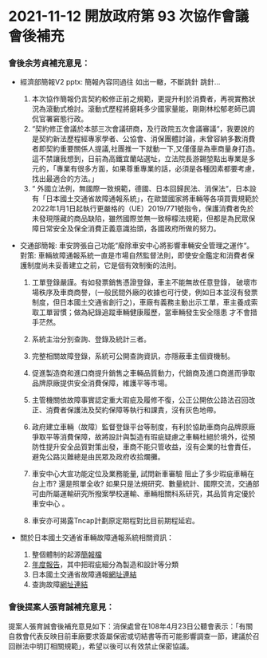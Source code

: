 # 2021-11-12 開放政府第 93 次協作會議 會後補充

### 會後余芳貞補充意見：

- 經濟部簡報V2 pptx: 簡報內容同過往 如出一轍，不斷跳針 跳針…

    1. 本次協作簡報仍言契約較修正前之規範，更提升利於消費者，再視實務狀況為滾動式檢討。滾動式歷程將磨耗多少國家量能，剛剛林松郁老師已調侃官署窘態行政。
    2. “契約修正會議於本部三次會議研商，及行政院五次會議審議“，我要說的是契約新法歷程經專家學者、公協會、消保團體討論，未曾容納多數消費者即契約重要關係人提議,社團推一下就動一下,又僅僅是為車商量身打造。這不禁讓我想到，日前為高鐵宜蘭站選址，立法院長游錫堃點出專業是多元的，「專業有很多方面，如果尊重專業的話，必須是各種因素都要考慮，找出最適合的方法。」
    3. “ 外國立法例，無國際一致規範，德國、日本回歸民法、消保法“，日本設有「日本國土交通省故障通報系統」，在歐盟國家將車輛等各項買賣規範於2022年1月1日起執行更嚴格的（UE）2019/771號指令，保護消費者免於未發現隱藏的商品缺陷，雖然國際並無一致檸檬法規範，但都是為民眾保障日常安全及保全消費正義意識抬頭，各國政府所做的努力。


- 交通部簡報: 車安誇張自己功能“廢除車安中心將影響車輛安全管理之運作“。 對策: 車輛故障通報系統一直是市場自然監督法則，即使安全鑑定和消費者保護制度尚未妥善建立之前，它是個有效制衡的法則。

    1. 工單登錄嚴謹。有如發票銷售憑證登錄，車主不能無故任意登錄， 破壞市場秩序及車商商譽，(一般民間外廠的收據也可行使，例如日本並沒有發票制度，但日本國土交通省創行之)，車廠有義務主動出示工單，車主養成索取工單習慣；做為紀錄追蹤車輛健康履歷，當車輛發生安全隱患 才不會措手茫然。
    2. 系統主治分別查詢、登錄及統計三者。
    3. 完整相關故障登錄，系統可公開查詢資訊，亦隱蔽車主個資機制。
    4. 促進製造商和進口商提升銷售之車輛品質動力，代銷商及進口商進而爭取品牌原廠提供安全消費保障，維護平等市場。
    5. 主管機關依故障事實認定重大瑕疵及履修不復，公正公開依公路法召回改正、消費者保護法及契約保障等執行和課責，沒有灰色地帶。
    6. 政府建立車輛（故障）監督登錄平台等制度，有利於協助車商向品牌原廠爭取平等消費保障，故將設計與製造有瑕疵疑慮之車輛杜絕於境外，從預防性提升安全品質對策出發，車商不能只管收益，沒有企業的社會責任，避免公路災難總是由民眾及政府收拾爛攤。


    1. 車安中心大宣功能定位及業務能量, 試問新車審驗 阻止了多少瑕疵車輛在台上市? 還是照單全收? 如果只是法規研究、數量統計、國際交流，交通部可由所屬運輸研究所撥案學校運輸、車輛相關科系研究，其品質肯定優於車安中心 。
    2. 車安亦可揭露Tncap計劃原定期程對比目前期程延宕。

- 關於日本國土交通省車輛故障通報系統相關資訊：

    1. 整個體制的起源[簡報檔](https://www.cao.go.jp/consumer/doc/100827_shiryou1-1.pdf) 
    2. [年度報告](https://www.mlit.go.jp/jidosha/carinf/rcl/common/data/r01recallbunseki.pdf)，其中把瑕疵細分為製造和設計等分類 
    3. 日本國土交通省故障通報[網址連結](https://carinf.mlit.go.jp/jidosha/carinf/cis/car.html)
    4. 查詢故障[網址連結](https://carinf.mlit.go.jp/jidosha/carinf/opn/index.html)

### 會後提案人張育誠補充意見：

提案人張育誠會後補充意見如下：消保處曾在108年4月23日公聽會表示：「有關自救會代表反映目前車廠要求簽屬保密或切結書等而可能影響調查一節，建議於召回辦法中明訂相關規範」，希望以後可以有效禁止保密協議。
